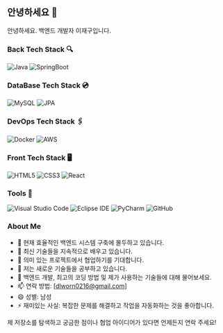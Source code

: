 ## 안녕하세요 👋

안녕하세요.
백엔드 개발자 이재구입니다.

### Back Tech Stack 🔍
![Java](https://img.shields.io/badge/Java-ED8B00?style=for-the-badge&logo=java&logoColor=white)
![SpringBoot](https://img.shields.io/badge/SpringBoot-6DB33F?style=for-the-badge&logo=springboot&logoColor=white)

### DataBase Tech Stack 💿
![MySQL](https://img.shields.io/badge/MySQL-00000F?style=for-the-badge&logo=mysql&logoColor=white)
![JPA](https://img.shields.io/badge/JPA-232F3E?style=for-the-badge&logo=jpa&logoColor=white)

### DevOps Tech Stack 🖇
![Docker](https://img.shields.io/badge/Docker-2496ED?style=for-the-badge&logo=docker&logoColor=white)
![AWS](https://img.shields.io/badge/Amazon_AWS-232F3E?style=for-the-badge&logo=amazon-aws&logoColor=white)

### Front Tech Stack 🖥
![HTML5](https://img.shields.io/badge/HTML5-E34F26?style=for-the-badge&logo=html5&logoColor=white)
![CSS3](https://img.shields.io/badge/CSS3-1572B6?style=for-the-badge&logo=css3&logoColor=white)
![React](https://img.shields.io/badge/React-20232A?style=for-the-badge&logo=react&logoColor=61DAFB)

### Tools 🔧
![Visual Studio Code](https://img.shields.io/badge/Visual_Studio_Code-0078D4?style=for-the-badge&logo=visual%20studio%20code&logoColor=white)
![Eclipse IDE](https://img.shields.io/badge/Eclipse-2C2255?style=for-the-badge&logo=eclipse&logoColor=white)
![PyCharm](https://img.shields.io/badge/PyCharm-000000?style=for-the-badge&logo=pycharm&logoColor=white)
![GitHub](https://img.shields.io/badge/GitHub-181717?style=for-the-badge&logo=github&logoColor=white)

### About Me
- 🔭 현재 효율적인 백엔드 시스템 구축에 몰두하고 있습니다.
- 🌱 최신 기술들을 지속적으로 배우고 있습니다.
- 👯 의미 있는 프로젝트에서 협업하기를 기대합니다.
- 🤔 저는 새로운 기술들을 공부하고 있습니다.
- 💬 백엔드 개발, 최고의 코딩 방법 및 제가 사용하는 기술들에 대해 물어보세요.
- 📫 연락 방법: [dlworn0216@gmail.com]
- 😄 성별: 남성
- ⚡ 재미있는 사실: 복잡한 문제를 해결하고 작업을 자동화하는 것을 좋아합니다.

제 저장소를 탐색하고 궁금한 점이나 협업 아이디어가 있다면 언제든지 연락 주세요!
